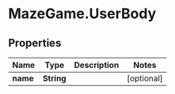 # MazeGame.UserBody

## Properties
Name | Type | Description | Notes
------------ | ------------- | ------------- | -------------
**name** | **String** |  | [optional] 
